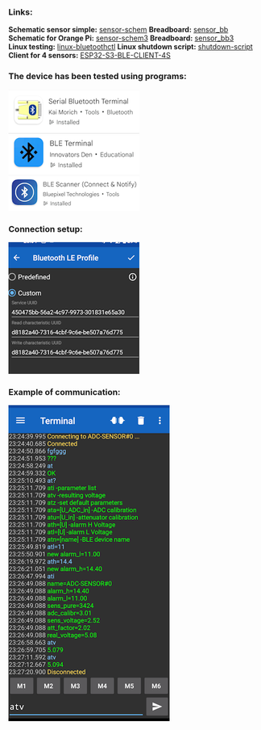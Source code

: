 ### Links:  
**Schematic sensor simple:** [sensor-schem](/Help/sensor-schem.png)
**Breadboard:** [sensor_bb](/Help/sensor_bb.png)<br />
**Schematic for Orange Pi:** [sensor-schem3](/Help/sensor-v3_schem.png)
**Breadboard:** [sensor_bb3](/Help/sensor-v3_bb.png)<br />
**Linux testing:** [linux-bluetoothctl](/Help/linux-bluetoothctl.txt)
**Linux shutdown script:** [shutdown-script](/Help/ble.sh)
**Client for 4 sensors:** [ESP32-S3-BLE-CLIENT-4S](https://github.com/AlexVakhnin/ESP32-S3-BLE-CLIENT-4S)<br />
### The device has been tested using programs:
![andr-client1](/Help/andr-client1.png)
![andr-client2](/Help/andr-client2.png)
![andr-client3](/Help/andr-client3.png)
### Connection setup:
![client1-devices](/Help/client1-devices.png)
### Example of communication:
![client1-show](/Help/client1-show.png)
